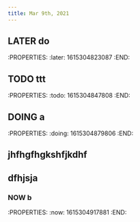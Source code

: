 ```yaml
---
title: Mar 9th, 2021
---
```


## LATER do
:PROPERTIES:
:later: 1615304823087
:END:
##
## TODO  ttt
:PROPERTIES:
:todo: 1615304847808
:END:
##
## DOING  a
:PROPERTIES:
:doing: 1615304879806
:END:
## jhfhgfhgkshfjkdhf
##
## dfhjsja
### NOW  b
:PROPERTIES:
:now: 1615304917881
:END:
##
